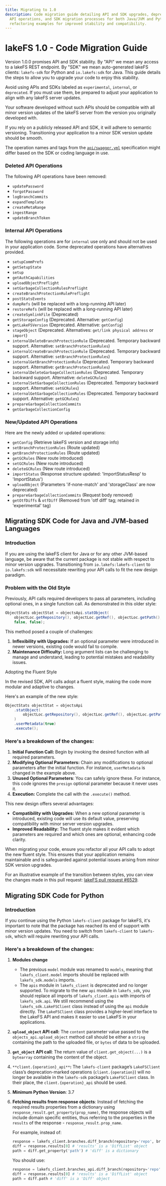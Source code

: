 ```yaml
---
title: Migrating to 1.0
description: Code migration guide detailing API and SDK upgrades, deprecated and new
  API operations, and SDK migration processes for both Java/JVM and Python with code
  refactoring examples for improved stability and compatibility.
---
```


# lakeFS 1.0 - Code Migration Guide

Version 1.0.0 promises API and SDK stability. By "API" we mean any access to a lakeFS REST endpoint. By "SDK" we mean auto-generated lakeFS clients: `lakefs-sdk` for Python and `io.lakefs:sdk` for Java. This guide details the steps to allow you to upgrade your code to enjoy this stability.

Avoid using APIs and SDKs labeled as `experimental`, `internal`, or `deprecated`. If you must use them, be prepared to adjust your application to align with any lakeFS server updates.

Your software developed without such APIs should be compatible with all minor version updates of the lakeFS server from the version you originally developed with.

If you rely on a publicly released API and SDK, it will adhere to semantic versioning. Transitioning your application to a minor SDK version update should be smooth.

The operation names and tags from the [`api/swagger.yml`](https://github.com/treeverse/lakeFS/blob/7d9feeb0211a637e2b8a63abaa629efc968d7c9e/api/swagger.yml) specification might differ based on the SDK or coding language in use.

### Deleted API Operations

The following API operations have been removed:

- `updatePassword`
- `forgotPassword`
- `logBranchCommits`
- `expandTemplate`
- `createMetaRange`
- `ingestRange`
- `updateBranchToken`

### Internal API Operations

The following operations are for `internal` use only and should not be used in your application code. Some deprecated operations have alternatives provided.

- `setupCommPrefs`
- `getSetupState`
- `setup`
- `getAuthCapabilities`
- `uploadObjectPreflight`
- `setGarbageCollectionRulesPreflight`
- `createBranchProtectionRulePreflight`
- `postStatsEvents`
- `dumpRefs` (will be replaced with a long-running API later)
- `restoreRefs` (will be replaced with a long-running API later)
- `createSymlinkFile` (Deprecated)
- `getStorageConfig` (Deprecated. Alternative: `getConfig`)
- `getLakeFSVersion` (Deprecated. Alternative: `getConfig`)
- `stageObject` (Deprecated. Alternatives: `get/link physical address` or `import`)
- `internalDeleteBranchProtectionRule` (Deprecated. Temporary backward support. Alternative: `setBranchProtectionRules`)
- `internalCreateBranchProtectionRule` (Deprecated. Temporary backward support. Alternative: `setBranchProtectionRules`)
- `internalGetBranchProtectionRule` (Deprecated. Temporary backward support. Alternative: `getBranchProtectionRules`)
- `internalDeleteGarbageCollectionRules` (Deprecated. Temporary backward support. Alternative: `deleteGCRules`)
- `internalSetGarbageCollectionRules` (Deprecated. Temporary backward support. Alternative: `setGCRules`)
- `internalGetGarbageCollectionRules` (Deprecated. Temporary backward support. Alternative: `getGCRules`)
- `prepareGarbageCollectionCommits`
- `getGarbageCollectionConfig`

### New/Updated API Operations

Here are the newly added or updated operations:

- `getConfig` (Retrieve lakeFS version and storage info)
- `setBranchProtectionRules` (Route updated)
- `getBranchProtectionRules` (Route updated)
- `getGCRules` (New route introduced)
- `setGCRules` (New route introduced)
- `deleteGCRules` (New route introduced)
- `importStatus` (Response structure updated: 'ImportStatusResp' to 'ImportStatus')
- `uploadObject` (Parameters 'if-none-match' and 'storageClass' are now deprecated)
- `prepareGarbageCollectionCommits` (Request body removed)
- `getOtfDiffs` & `otfDiff` (Removed from 'otf diff' tag; retained in 'experimental' tag)

## Migrating SDK Code for Java and JVM-based Languages

### Introduction

If you are using the lakeFS client for Java or for any other JVM-based language, be aware that the current package is not stable with respect to minor version upgrades.
Transitioning from `io.lakefs:lakefs-client` to `io.lakefs:sdk` will necessitate rewriting your API calls to fit the new design paradigm.


### Problem with the Old Style

Previously, API calls required developers to pass all parameters, including optional ones, in a single function call. As demonstrated in this older style:

```java
ObjectStats objectStat = objectsApi.statObject(
    objectLoc.getRepository(), objectLoc.getRef(), objectLoc.getPath(),
    false, false);
```

This method posed a couple of challenges:

1. **Inflexibility with Upgrades:** If an optional parameter were introduced in newer versions, existing code would fail to compile.
2. **Maintenance Difficulty:** Long argument lists can be challenging to manage and understand, leading to potential mistakes and readability issues.

Adopting the Fluent Style

In the revised SDK, API calls adopt a fluent style, making the code more modular and adaptive to changes.

Here's an example of the new style:

```java
ObjectStats objectStat = objectsApi
    .statObject(
        objectLoc.getRepository(), objectLoc.getRef(), objectLoc.getPath()
    )
    .userMetadata(true)
    .execute();
```


### Here's a breakdown of the changes:

1. **Initial Function Call:** Begin by invoking the desired function with all required parameters.
2. **Modifying Optional Parameters:** Chain any modifications to optional parameters after the initial function. For instance, `userMetadata` is changed in the example above.
3. **Unused Optional Parameters**: You can safely ignore these. For instance, this code ignores the `presign` optional parameter because it never uses it.
4. **Execution:** Complete the call with the `.execute()` method.

This new design offers several advantages:

- **Compatibility with Upgrades:** When a new optional parameter is introduced, existing code will use its default value, preserving compatibility with minor server version upgrades.
- **Improved Readability:** The fluent style makes it evident which parameters are required and which ones are optional, enhancing code clarity.

When migrating your code, ensure you refactor all your API calls to adopt the new fluent style. This ensures that your application remains maintainable and is safeguarded against potential issues arising from minor SDK version upgrades.

For an illustrative example of the transition between styles, you can view the changes made in this pull request: [lakeFS pull request #6529](https://github.com/treeverse/lakeFS/pull/6529/files#diff-4c50b9ac3bf6bfc05e3b6ff0fbe2fd3214f31afb5b449732d90efe5f97f67167R666).


## Migrating SDK Code for Python

### Introduction

If you continue using the Python `lakefs-client` package for lakeFS, it's important to note that the package has reached its end of support with minor version updates.
You need to switch from `lakefs-client` to `lakefs-sdk`, which will require rewriting your API calls.

### Here's a breakdown of the changes:

1. **Modules change**
   - The previous `model` module was renamed to `models`, meaning that `lakefs_client.model` imports should be replaced with `lakefs_sdk.models` imports.
   - The `apis` module in `lakefs_client` is deprecated and no longer supported. To migrate to the new `api` module in `lakefs_sdk`, you should replace all imports of `lakefs_client.apis` with imports of `lakefs_sdk.api`. We still recommend using the `lakefs_sdk.LakeFSClient` class instead of using the `api` module directly. The `LakeFSClient` class provides a higher-level interface to the LakeFS API and makes it easier to use LakeFS in your applications.
2. **`upload_object` API call:** The `content` parameter value passed to the `objects_api.upload_object` method call should be either a `string` containing the path to the uploaded file, or `bytes` of data to be uploaded.
3. **`get_object`** **API call**: The return value of `client.get_object(...)` is a `bytearray` containing the content of the object.
4. `**client.{operation}_api**`**:** The `lakefs-client` package’s `LakeFSClient` class’s deprecation-marked operations (`client.{operation}`) will no longer be available in the `lakefs-sdk` package’s `LakeFSClient` class. In their place, the `client.{operation}_api` should be used.
5. **Minimum Python Version**: 3.7
6. **Fetching results from response objects**: Instead of fetching the required results properties from a dictionary using `response_result.get_property(prop_name)`, the response objects will include domain specific entities, thus referring to the properties in the `results` of the response - `response_result.prop_name`.

   For example, instead of:

   ```python
   response = lakefs_client.branches.diff_branch(repository='repo', branch='main')
   diff = response.results[0] # 'results' is a 'DiffList' object
   path = diff.get_property('path') # 'diff' is a dictionary
   ```

   You should use:

   ```python
   response = lakefs_client.branches_api.diff_branch(repository='repo', branch='main')
   diff = response.results[0] # 'results' is a 'DiffList' object
   path = diff.path # 'diff' is a 'Diff' object
   ```

